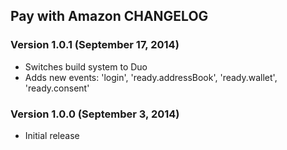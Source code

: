 ## Pay with Amazon CHANGELOG

### Version 1.0.1 (September 17, 2014)

- Switches build system to Duo
- Adds new events: 'login', 'ready.addressBook', 'ready.wallet', 'ready.consent'

### Version 1.0.0 (September 3, 2014)

- Initial release
